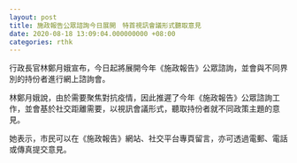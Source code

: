 ```yaml
---
layout: post
title: 施政報告公眾諮詢今日展開　特首視訊會議形式聽取意見
date: 2020-08-18 13:09:04.000000000 +08:00
categories: rthk
---
```


行政長官林鄭月娥宣布，今日起將展開今年《施政報告》公眾諮詢，並會與不同界別的持份者進行網上諮詢會。

林鄭月娥說，由於需要聚焦對抗疫情，因此推遲了今年《施政報告》公眾諮詢工作，並會基於社交距離需要，以視訊會議形式，聽取持份者就不同政策主題的意見。

她表示，市民可以在《施政報告》網站、社交平台專頁留言，亦可透過電郵、電話或傳真提交意見。

